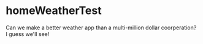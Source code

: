# homeWeatherTest
Can we make a better weather app than a multi-million dollar coorperation? I guess we'll see!
